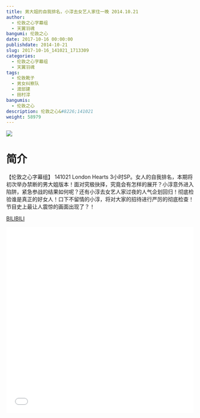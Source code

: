 ```yaml
---
title: 男大姐的自我排名，小淳去女艺人家住一晚 2014.10.21
author: 
  - 伦敦之心字幕组
  - 天翼羽魂
bangumi: 伦敦之心
date: 2017-10-16 00:00:00
publishdate: 2014-10-21
slug: 2017-10-16_141021_1713309
categories: 
  - 伦敦之心字幕组
  - 天翼羽魂
tags: 
  - 伦敦靴子
  - 男女纠察队
  - 渡部建
  - 田村淳
bangumis: 
  - 伦敦之心
description: 伦敦之心&#8226;141021
weight: 58979
---
```


![](https://i.imgur.com/JtS6w7m.jpg)

# 简介  
【伦敦之心字幕组】 141021 London Hearts 3小时SP。女人的自我排名，本期将初次举办禁断的男大姐版本！面对究极抉择，究竟会有怎样的展开？小淳意外进入陷阱，紧急参战的结果如何呢？还有小淳去女艺人家过夜的人气企划回归！彻底检验谁是真正的好女人！口下不留情的小淳，将对大家的招待进行严厉的彻底检查！节目史上最让人震惊的画面出现了？！

  [BILIBILI](https://www.bilibili.com/video/av1713309/)


  <iframe src="//www.bilibili.com/html/html5player.html?cid=2616183&aid=1713309" width="100%" height="500" frameborder="0" allowfullscreen="allowfullscreen"></iframe>
